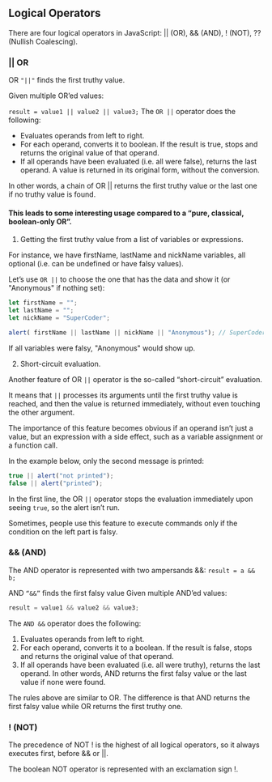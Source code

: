 ## Logical Operators

There are four logical operators in JavaScript: || (OR), && (AND), ! (NOT), ?? (Nullish Coalescing). 

### || OR 
OR ``"||"`` finds the first truthy value.

Given multiple OR’ed values:

``result = value1 || value2 || value3;``
The ``OR ||`` operator does the following:

- Evaluates operands from left to right.
- For each operand, converts it to boolean. If the result is true, stops and returns the original value of that operand.
- If all operands have been evaluated (i.e. all were false), returns the last operand.
A value is returned in its original form, without the conversion.

In other words, a chain of OR || returns the first truthy value or the last one if no truthy value is found.

#### This leads to some interesting usage compared to a “pure, classical, boolean-only OR”.

1. Getting the first truthy value from a list of variables or expressions.

For instance, we have firstName, lastName and nickName variables, all optional (i.e. can be undefined or have falsy values).

Let’s use ``OR ||`` to choose the one that has the data and show it (or "Anonymous" if nothing set):
```js
let firstName = "";
let lastName = "";
let nickName = "SuperCoder";

alert( firstName || lastName || nickName || "Anonymous"); // SuperCoder
```
If all variables were falsy, "Anonymous" would show up.

2. Short-circuit evaluation.

Another feature of OR  ``||`` operator is the so-called “short-circuit” evaluation.

It means that ``||`` processes its arguments until the first truthy value is reached, and then the value is returned immediately, without even touching the other argument.

The importance of this feature becomes obvious if an operand isn’t just a value, but an expression with a side effect, such as a variable assignment or a function call.

In the example below, only the second message is printed:
```js
true || alert("not printed");
false || alert("printed");
```
In the first line, the OR ``||`` operator stops the evaluation immediately upon seeing ``true``, so the alert isn’t run.

Sometimes, people use this feature to execute commands only if the condition on the left part is falsy.

### && (AND)
The AND operator is represented with two ampersands &&: ```result = a && b;```

AND ``“&&”`` finds the first falsy value
Given multiple AND’ed values:
```js
result = value1 && value2 && value3;
```
The ``AND &&`` operator does the following:

1. Evaluates operands from left to right.
2. For each operand, converts it to a boolean. If the result is false, stops and returns the original value of that operand.
3. If all operands have been evaluated (i.e. all were truthy), returns the last operand.
In other words, AND returns the first falsy value or the last value if none were found.

The rules above are similar to OR. The difference is that AND returns the first falsy value while OR returns the first truthy one.

### ! (NOT)
The precedence of NOT ! is the highest of all logical operators, so it always executes first, before && or ||.

The boolean NOT operator is represented with an exclamation sign !.